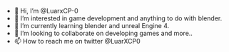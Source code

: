 - 👋 Hi, I’m @LuarxCP-0
- 👀 I’m interested in game development and anything to do with blender.
- 🌱 I’m currently learning blender and unreal Engine 4.
- 💞️ I’m looking to collaborate on developing games and more..
- 📫 How to reach me on twitter @LuarXCP0

<!---
LuarxCP-0/LuarxCP-0 is a ✨ special ✨ repository because its `README.md` (this file) appears on your GitHub profile.
You can click the Preview link to take a look at your changes.
--->
